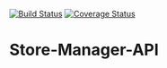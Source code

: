 [![Build Status](https://travis-ci.org/Jnjerry/Store-Manager-API.svg?branch=ch-test-api-endpoints-161276308)](https://travis-ci.org/Jnjerry/Store-Manager-API)
[![Coverage Status](https://coveralls.io/repos/github/Jnjerry/Store-Manager-API/badge.svg?branch=ch-test-sale-api-endpoints-161307051)](https://coveralls.io/github/Jnjerry/Store-Manager-API?branch=ch-test-sale-api-endpoints-161307051)
# Store-Manager-API

